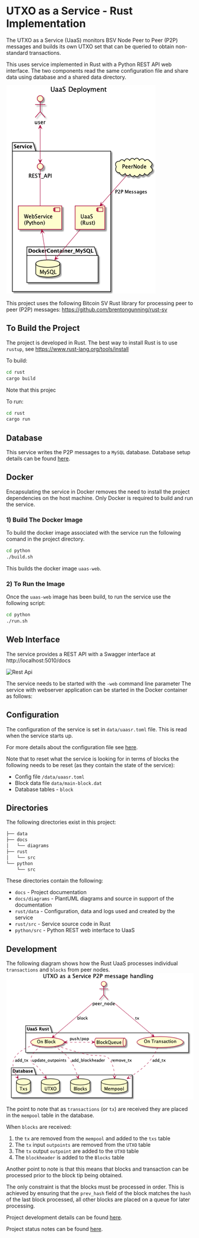 # UTXO as a Service - Rust Implementation

 The UTXO as a Service (UaaS) monitors BSV Node Peer to Peer (P2P) messages and builds its own UTXO set that can be queried to obtain non-standard transactions.

This uses service implemented in Rust with a Python REST API web interface.
The two components read the same configuration file and share data using database and a shared data directory.

![Service Deployment](docs/diagrams/deployment.png)


This project uses the following Bitcoin SV Rust library for processing peer to peer (P2P) messages:
https://github.com/brentongunning/rust-sv


## To Build the Project
The project is developed in Rust.
The best way to install Rust is to use `rustup`, see https://www.rust-lang.org/tools/install

To build:
```bash
cd rust
cargo build
```
Note that this projec


To run:
```bash
cd rust
cargo run
```

## Database
This service writes the P2P messages to a `MySQL` database.
Database setup details can be found [here](docs/Database.md).

## Docker
Encapsulating the service in Docker removes the need to install the project dependencies on the host machine.
Only Docker is required to build and run the service.
### 1) Build The Docker Image
To build the docker image associated with the service run the following comand in the project directory.
```bash
cd python
./build.sh
```
This builds the docker image `uaas-web`.
### 2) To Run the Image
Once the `uaas-web` image has been build, to run the service use the following script:
```bash
cd python
./run.sh
```
## Web Interface
The service provides a REST API with a Swagger interface at http://localhost:5010/docs

![Rest Api](docs/diagrams/UaaS_REST_API.png)

The service needs to be started with the `-web` command line parameter
The service with webserver application can be started in the Docker container as follows:

## Configuration
The configuration of the service is set in `data/uaasr.toml` file.
This is read when the service starts up.

For more details about the configuration file see [here](docs/Configuration.md).

Note that to reset what the service is looking for in terms of blocks the following needs to be reset (as they contain the state of the service):
* Config file `/data/uaasr.toml`
* Block data file `data/main-block.dat`
* Database tables - `block`


## Directories
The following directories exist in this project:
```
├── data
├── docs
│   └── diagrams
├── rust
│   └── src
└── python
    └── src

```
These directories contain the following:
* `docs` - Project documentation
* `docs/diagrams` - PlantUML diagrams and source in support of the documentation
* `rust/data` - Configuration, data and logs used and created by the service
* `rust/src` - Service source code in Rust
* `python/src` - Python REST web interface to UaaS





## Development
The following diagram shows how the Rust UaaS processes individual `transactions` and `blocks` from peer nodes.
![Usecase](docs/diagrams/usecase.png)

The point to note that as `transactions` (or `tx`) are received they are placed in the `mempool` table in the database.

When `blocks` are received:
1) the `tx` are removed from the `mempool` and added to the `txs` table
2) The `tx` input `outpoints` are removed from the `UTXO` table
3) The `tx` output `outpoint` are added to the `UTXO` table
4) The `blockheader` is added to the `Blocks` table

Another point to note is that this means that blocks and transaction can be processed prior to the block tip being obtained.

The only constraint is that the blocks must be processed in order. This is achieved by ensuring that the `prev_hash` field of the block matches the `hash` of the last block processed, all other blocks are placed on a queue for later processing.

Project development details can be found [here](docs/Development.md).

Project status notes can be found [here](docs/Project.md).
